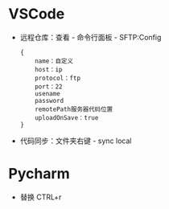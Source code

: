# VSCode

*   远程仓库：查看 - 命令行面板 - SFTP:Config

    ```
    {
        name：自定义
        host：ip
        protocol：ftp
        port：22
        usename
        password
        remotePath服务器代码位置
        uploadOnSave：true
    }
    ```


*   代码同步：文件夹右键 - sync local

    


# Pycharm

*   替换 CTRL+r

